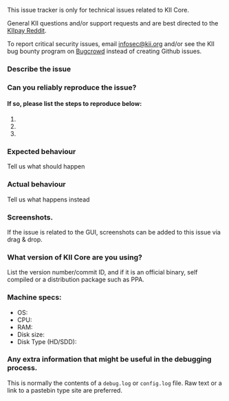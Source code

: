 <!--- Remove sections that do not apply -->

This issue tracker is only for technical issues related to KII Core.

General KII questions and/or support requests and are best directed to the [KIIpay Reddit](https://www.reddit.com/r/kiipay/).

To report critical security issues, email infosec@kii.org and/or see the KII bug bounty program on [Bugcrowd](https://bugcrowd.com/kiidigitalcash) instead of creating Github issues.

### Describe the issue

### Can you reliably reproduce the issue?
#### If so, please list the steps to reproduce below:
1.
2.
3.

### Expected behaviour
Tell us what should happen

### Actual behaviour
Tell us what happens instead

### Screenshots.
If the issue is related to the GUI, screenshots can be added to this issue via drag & drop.

### What version of KII Core are you using?
List the version number/commit ID, and if it is an official binary, self compiled or a distribution package such as PPA.

### Machine specs:
- OS:
- CPU:
- RAM:
- Disk size:
- Disk Type (HD/SDD):

### Any extra information that might be useful in the debugging process.
This is normally the contents of a `debug.log` or `config.log` file. Raw text or a link to a pastebin type site are preferred.
